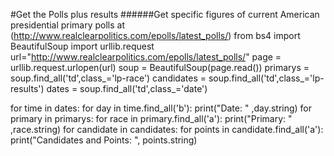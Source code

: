 #Get the Polls plus results
######Get specific figures of current American presidential primary polls at (http://www.realclearpolitics.com/epolls/latest_polls/)
from bs4 import BeautifulSoup
import urllib.request
url="http://www.realclearpolitics.com/epolls/latest_polls/"
page = urllib.request.urlopen(url)
soup = BeautifulSoup(page.read())
primarys = soup.find_all('td',class_='lp-race')
candidates = soup.find_all('td',class_='lp-results')
dates = soup.find_all('td',class_='date')

for time in dates:
	for day in time.find_all('b'):
		print("Date: " ,day.string)
for primary in primarys:
	for race in primary.find_all('a'):
		print("Primary: " ,race.string)
for candidate in candidates:
	for points in candidate.find_all('a'):
		print("Candidates and Points: ", points.string) 
